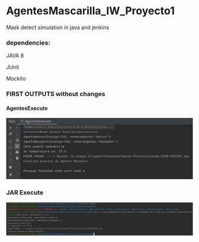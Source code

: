 # AgentesMascarilla_IW_Proyecto1
Mask detect simulation in java and jenkins 

### dependencies:
JAVA 8 

JUnit

Mockito

### FIRST OUTPUTS without changes
  #### AgentesExecute
  
  ![Screenshot](AgentesExecute.png)
  
  ### JAR Execute
  
  ![Screenshot](JAR_Execute.png)
